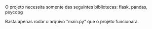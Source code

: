 O projeto necessita somente das seguintes bibliotecas: flask, pandas, psycopg

Basta apenas rodar o arquivo "main.py" que o projeto funcionara.
